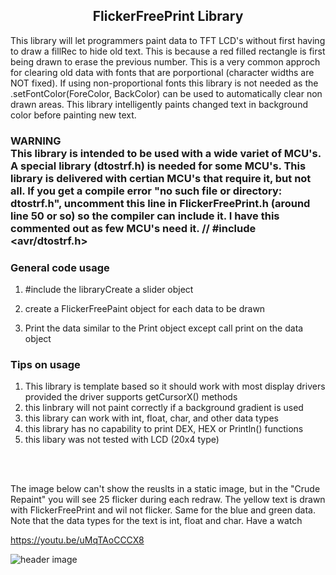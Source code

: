 <b><h2><center>FlickerFreePrint Library</center></h1></b>

This library will let programmers paint data to TFT LCD's without first having to draw a fillRec to hide old text. This is because a red filled rectangle is first being drawn to erase the previous number. This is a very common approch for clearing old data with fonts that are porportional (character widths are NOT fixed). If using non-proportional fonts this library is not needed as the .setFontColor(ForeColor, BackColor) can be used to automatically clear non drawn areas. This library intelligently paints changed text in background color before painting new text.

<b><h3>
WARNING
       <br>
       This library is intended to be used with a wide variet of MCU's. A special library (dtostrf.h) is needed for some MCU's. This library is delivered with certian MCU's that require it, but not all. If you get a compile error "no such file or directory: dtostrf.h", uncomment this line in FlickerFreePrint.h (around line 50 or so) so the compiler can include it. I have this commented out as few MCU's need it.
// #include <avr/dtostrf.h>

  </b></h3>

<b><h3>General code usage</b></h3> 

1. #include the libraryCreate a slider object

2. create a FlickerFreePaint object for each data to be drawn

3. Print the data similar to the Print object except call print on the data object

<b><h3>Tips on usage</b></h3> 

  1. This library is template based so it should work with most display drivers provided
  the driver supports getCursorX() methods
  2. this linbrary will not paint correctly if a background gradient is used
  3. this library can work with int, float, char, and other data types
  4. this library has no capability to print DEX, HEX or Println() functions
  5. this libary was not tested with LCD (20x4 type)
  
  <br>
<br>



The image below can't show the reuslts in a static image, but in the "Crude Repaint" you will see 25 flicker during each redraw. The yellow text is drawn with FlickerFreePrint and wil not flicker. Same for the blue and green data. Note that the data types for the text is int, float and char. Have a watch

https://youtu.be/uMqTAoCCCX8

![header image](https://raw.github.com/KrisKasprzak/FlickerFreePrint/master/FFPrint.jpg)
